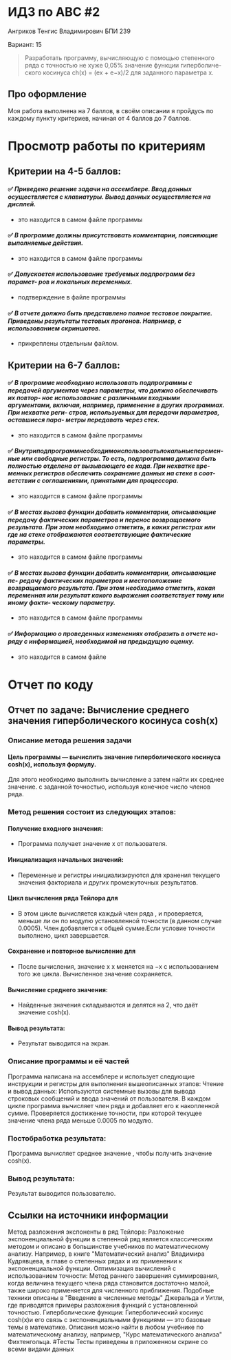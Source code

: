 # ИДЗ по АВС #2
Ангриков Тенгис Владимирович БПИ 239

Вариант: 15

> Разработать программу, вычисляющую с помощью степенного ряда с точностью не хуже 0,05% значение функции гиперболиче- ского косинуса ch(x) = (ex + e−x)/2 для заданного параметра x.

## Про оформление
Моя работа выполнена на 7 баллов, в своём описании я пройдусь по каждому пункту критериев, начиная от 4 баллов до 7 баллов.

# Просмотр работы по критериям
## Критерии на 4-5 баллов:
#### :white_check_mark: *Приведено решение задачи на ассемблере. Ввод данных осуществляется с клавиатуры. Вывод данных осуществляется на дисплей.*
- это находится в самом файле программы
#### :white_check_mark: *В программе должны присутствовать комментарии, поясняющие выполняемые действия.*
- это находится в самом файле программы
#### :white_check_mark: *Допускается использование требуемых подпрограмм без парамет- ров и локальных переменных.*
- подтверждение в файле программы
#### :white_check_mark: *В отчете должно быть представлено полное тестовое покрытие. Приведены результаты тестовых прогонов. Например, с использованием скриншотов.*
- прикреплены отдельным файлом.

## Критерии на 6-7 баллов:
#### :white_check_mark: *В программе необходимо использовать подпрограммы с передачей аргументов через параметры, что должно обеспечивать их повтор- ное использование с различными входными аргументами, включая, например, применение в других программах. При нехватке реги- стров, используемых для передачи параметров, оставшиеся пара- метры передавать через стек.*
- это находится в самом файле программы
#### :white_check_mark: *Внутриподпрограммнеобходимоиспользоватьлокальныеперемен- ные или свободные регистры. То есть, подпрограмма должна быть полностью отделена от вызывающего ее кода. При нехватке вре- менных регистров обеспечить сохранение данных на стеке в соот- ветствии с соглашениями, принятыми для процессора.*
- это находится в самом файле программы
#### :white_check_mark: *В местах вызова функции добавить комментарии, описывающие передачу фактических параметров и перенос возвращаемого результата. При этом необходимо отметить, в каких регистрах или где на стеке отображаются соответствующие фактические параметры.*
- это находится в самом файле программы
#### :white_check_mark: *В местах вызова функции добавить комментарии, описывающие пе- редачу фактических параметров и местоположение возвращаемого результата. При этом необходимо отметить, какая переменная или результат какого выражения соответствует тому или иному факти- ческому параметру.*
- это находится в самом файле программы
#### :white_check_mark: *Информацию о проведенных изменениях отобразить в отчете на- ряду с информацией, необходимой на предыдущую оценку.*
- это находится в самом файле
# Отчет по коду
## Отчет по задаче: Вычисление среднего значения гиперболического косинуса cosh(x)
### Описание метода решения задачи

#### Цель программы — вычислить значение гиперболического косинуса cosh(x), используя формулу.
Для этого необходимо выполнить вычисление а затем найти их среднее значение. с заданной точностью, используя конечное число членов ряда.

### Метод решения состоит из следующих этапов:

#### Получение входного значения:
 - Программа получает значение x от пользователя.
#### Инициализация начальных значений:
 - Переменные и регистры инициализируются для хранения текущего значения  факториала и других промежуточных результатов.
#### Цикл вычисления ряда Тейлора для 
 - В этом цикле вычисляется каждый член ряда , и проверяется, меньше ли он по модулю установленной точности (в данном случае 0.0005).
Член добавляется к общей сумме.Если условие точности выполнено, цикл завершается.
#### Сохранение и повторное вычисление для 
 - После вычисления, значение x x меняется на −x с использованием того же цикла. Вычисленное значение сохраняется.
#### Вычисление среднего значения:
 - Найденные значения складываются и делятся на 2, что даёт значение cosh(x).
#### Вывод результата:
 - Результат выводится на экран.
### Описание программы и её частей
Программа написана на ассемблере и использует следующие инструкции и регистры для выполнения вышеописанных этапов:
Чтение и вывод данных: Используются системные вызовы для вывода строковых сообщений и ввода значений от пользователя.
В каждом цикле программа вычисляет член ряда и добавляет его к накопленной сумме.
Проверяется достижение точности, при которой текущее значение члена ряда меньше 0.0005 по модулю.
### Постобработка результата:
Программа вычисляет среднее значение , чтобы получить значение cosh(x).
### Вывод результата:
Результат выводится пользователю.
## Ссылки на источники информации
Метод разложения экспоненты в ряд Тейлора: Разложение экспоненциальной функции в степенной ряд является классическим методом и описано в большинстве учебников по математическому анализу. Например, в книге "Математический анализ" Владимира Кудрявцева, в главе о степенных рядах и их применении к экспоненциальной функции.
Оптимизация вычислений с использованием точности: Метод раннего завершения суммирования, когда величина текущего члена ряда становится достаточно малой, также широко применяется для численного приближения. Подобные техники описаны в "Введение в численные методы" Джеральда и Уитли, где приводятся примеры разложения функций с установленной точностью.
Гиперболические функции: Гиперболический косинус cosh(x)и его связь с экспоненциальными функциями — это базовые темы в математике. Описания можно найти в любом учебнике по математическому анализу, например, "Курс математического анализа" Фихтенгольца.
#Тесты
Тесты приведены в приложенном скрине со всеми видами данных
